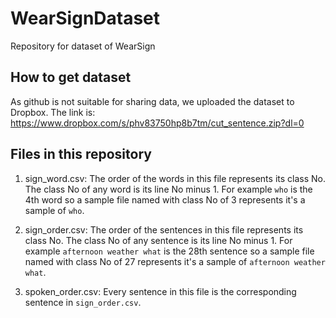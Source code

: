 # WearSignDataset

Repository for dataset of WearSign

## How to get dataset

As github is not suitable for sharing data, we uploaded the dataset to Dropbox. The link is: https://www.dropbox.com/s/phv83750hp8b7tm/cut_sentence.zip?dl=0

## Files in this repository

1. sign_word.csv: The order of the words in this file represents its class No. The class No of any word is its line No minus 1. For example `who` is the 4th word so a sample file named with class No of 3 represents it's a sample of `who`.

1. sign_order.csv: The order of the sentences in this file represents its class No. The class No of any sentence is its line No minus 1. For example `afternoon weather what` is the 28th sentence so a sample file named with class No of 27 represents it's a sample of `afternoon weather what`.

1. spoken_order.csv: Every sentence in this file is the corresponding sentence in `sign_order.csv`.